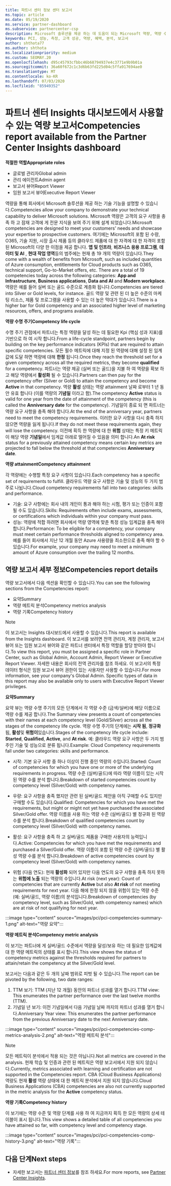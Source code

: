 ```yaml
---
title: 파트너 센터 정보 센터 보고서
ms.topic: article
ms.date: 05/19/2020
ms.service: partner-dashboard
ms.subservice: partnercenter-csp
description: Microsoft 솔루션을 제공 하는 데 도움이 되는 Microsoft 역량, 역량 수준 및 제품을 개선할 수 있는 방법을 확인 하세요.
keywords: PCI, 성능, 측정, 고객 성공, 역량, 혜택, 분석, 보고서
author: shthota77
ms.author: shthota
ms.localizationpriority: medium
ms.custom: SEOMAY.20
ms.openlocfilehash: d95c45793cfbbc46b68794937e4c3771e9b9b01a
ms.sourcegitcommit: 36a60f672c1c3d6b63fd225d04c5ffa917694ae0
ms.translationtype: MT
ms.contentlocale: ko-KR
ms.lasthandoff: 07/03/2020
ms.locfileid: "85949352"
---
```

# <a name="competencies-report-available-from-the-partner-center-insights-dashboard"></a><span data-ttu-id="21437-104">파트너 센터 Insights 대시보드에서 사용할 수 있는 역량 보고서</span><span class="sxs-lookup"><span data-stu-id="21437-104">Competencies report available from the Partner Center Insights dashboard</span></span>

<span data-ttu-id="21437-105">**적절한 역할**</span><span class="sxs-lookup"><span data-stu-id="21437-105">**Appropriate roles**</span></span>
- <span data-ttu-id="21437-106">글로벌 관리자</span><span class="sxs-lookup"><span data-stu-id="21437-106">Global admin</span></span>
- <span data-ttu-id="21437-107">관리 에이전트</span><span class="sxs-lookup"><span data-stu-id="21437-107">Admin agent</span></span>
- <span data-ttu-id="21437-108">보고서 뷰어</span><span class="sxs-lookup"><span data-stu-id="21437-108">Report Viewer</span></span>
- <span data-ttu-id="21437-109">임원 보고서 뷰어</span><span class="sxs-lookup"><span data-stu-id="21437-109">Executive Report Viewer</span></span>

<span data-ttu-id="21437-110">역량을 통해 회사에서 Microsoft 솔루션을 제공 하는 기술 기능을 설명할 수 있습니다.</span><span class="sxs-lookup"><span data-stu-id="21437-110">Competencies allow your company to demonstrate your technical capability to deliver Microsoft solutions.</span></span> <span data-ttu-id="21437-111">Microsoft 역량은 고객의 요구 사항을 충족 하 고 잠재 고객에 게 전문 지식을 보여 주기 위해 설계 되었습니다.</span><span class="sxs-lookup"><span data-stu-id="21437-111">Microsoft competencies are designed to meet your customers' needs and showcase your expertise to prospective customers.</span></span> <span data-ttu-id="21437-112">여기에는 Microsoft의 포함 된 수량, O365, 기술 지원, 시장 출시 제품 등의 클라우드 제품에 대 한 자격에 대 한 자격이 포함 된 Microsoft의 다양 한 이점을 제공 합니다. **앱 및 인프라**, **비즈니스 응용 프로그램**, **데이터 및 AI** , **현대 작업 영역**등의 범주에는 현재 총 19 개의 역량이 있습니다.</span><span class="sxs-lookup"><span data-stu-id="21437-112">They come with a wealth of benefits from Microsoft, such as included quantities of Azure consumption, entitlements for Cloud products such as O365, technical support, Go-to-Market offers, etc. There are a total of 19 competencies today across the following categories: **App and Infrastructure**, **Business applications**, **Data and AI** and **Modern workplace**.</span></span> <span data-ttu-id="21437-113">역량은 예를 들어 실버 또는 골드 수준으로 계층화 됩니다.</span><span class="sxs-lookup"><span data-stu-id="21437-113">Competencies are tiered into Silver or Gold levels, for instance.</span></span> <span data-ttu-id="21437-114">골드 역량 및 관련 된 더 높은 수준의 마케팅 리소스, 제품 및 프로그램을 사용할 수 있는 더 높은 막대가 있습니다.</span><span class="sxs-lookup"><span data-stu-id="21437-114">There is a higher bar for Gold competency and an associated higher level of marketing resources, offers, and programs available.</span></span>  

<span data-ttu-id="21437-115">**역량 수명 주기**</span><span class="sxs-lookup"><span data-stu-id="21437-115">**Competency life cycle**</span></span>

<span data-ttu-id="21437-116">수명 주기 관점에서 파트너는 특정 역량을 달성 하는 데 필요한 Kpi (핵심 성과 지표)를 기반으로 하 여 시작 합니다.</span><span class="sxs-lookup"><span data-stu-id="21437-116">From a life-cycle standpoint, partners begin by building on the key performance indicators (KPIs) that are required to attain specific competencies.</span></span> <span data-ttu-id="21437-117">모든 필수 메트릭에 대해 지정 된 역량에 대해 설정 된 임계값에 도달 하면 역량에 대해 **한정** 됩니다.</span><span class="sxs-lookup"><span data-stu-id="21437-117">Once they reach the threshold set for a given competency across all the required metrics, they become **qualified** for a competency.</span></span> <span data-ttu-id="21437-118">파트너는 역량 제공 (실버 또는 골드)을 지불 하 여 역량을 확보 하 고 해당 역량에서 **활성화** 될 수 있습니다.</span><span class="sxs-lookup"><span data-stu-id="21437-118">Partners can then pay for the competency offer (Silver or Gold) to attain the competency and become **Active** in that competency.</span></span> <span data-ttu-id="21437-119">역량 **활성** 상태는 역량 attainment 날짜 로부터 1 년 동안 유효 합니다 (이를 역량의 **기념일** 이라고 함).</span><span class="sxs-lookup"><span data-stu-id="21437-119">The competency **Active** status is valid for one year from the date of attainment of the competency (this is called the **Anniversary date** for the competency).</span></span> <span data-ttu-id="21437-120">기념일이 종료 되 면 파트너는 역량 요구 사항을 충족 해야 합니다.</span><span class="sxs-lookup"><span data-stu-id="21437-120">At the end of the anniversary year, partners need to meet the competency requirements.</span></span> <span data-ttu-id="21437-121">이러한 요구 사항을 다시 충족 하지 않으면 역량을 잃게 됩니다.</span><span class="sxs-lookup"><span data-stu-id="21437-121">If they do not meet these requirements again, they will lose the competency.</span></span> <span data-ttu-id="21437-122">이전에 획득 한 역량에 대 한 **위험** 상태는 특정 키 메트릭이 해당 역량 **기념일**에서 임계값 아래로 떨어질 수 있음을 의미 합니다.</span><span class="sxs-lookup"><span data-stu-id="21437-122">An **At risk** status for a previously attained competency means certain key metrics are projected to fall below the threshold at that competencies **Anniversary date**.</span></span>

<span data-ttu-id="21437-123">**역량 attainment**</span><span class="sxs-lookup"><span data-stu-id="21437-123">**Competency attainment**</span></span>

<span data-ttu-id="21437-124">각 역량에는 수행할 특정 요구 사항이 있습니다.</span><span class="sxs-lookup"><span data-stu-id="21437-124">Each competency has a specific set of requirements to fulfill.</span></span> <span data-ttu-id="21437-125">클라우드 역량 요구 사항은 기술 및 성능의 두 가지 범주로 나뉩니다.</span><span class="sxs-lookup"><span data-stu-id="21437-125">Cloud competency requirements fall into two categories: skills and performance.</span></span>

- <span data-ttu-id="21437-126">기술: 요구 사항에는 회사 내의 개인이 통과 해야 하는 시험, 평가 또는 인증이 포함 될 수도 있습니다.</span><span class="sxs-lookup"><span data-stu-id="21437-126">Skills: Requirements often include exams, assessments, or certifications which individuals within your company must pass.</span></span>
- <span data-ttu-id="21437-127">성능: 역량에 적합 하려면 회사에서 역량 영역에 맞춘 특정 성능 임계값을 충족 해야 합니다.</span><span class="sxs-lookup"><span data-stu-id="21437-127">Performance: To be eligible for a competency, your company must meet certain performance thresholds aligned to competency area.</span></span> <span data-ttu-id="21437-128">예를 들어 회사에서 지난 12 개월 동안 Azure 사용량을 최소한으로 충족 해야 할 수 있습니다.</span><span class="sxs-lookup"><span data-stu-id="21437-128">For example, your company may need to meet a minimum amount of Azure consumption over the trailing 12 months.</span></span>

## <a name="competencies-report-details"></a><span data-ttu-id="21437-129">역량 보고서 세부 정보</span><span class="sxs-lookup"><span data-stu-id="21437-129">Competencies report details</span></span>

<span data-ttu-id="21437-130">역량 보고서에서 다음 섹션을 확인할 수 있습니다.</span><span class="sxs-lookup"><span data-stu-id="21437-130">You can see the following sections from the Competencies report:</span></span>

- <span data-ttu-id="21437-131">요약</span><span class="sxs-lookup"><span data-stu-id="21437-131">Summary</span></span>
- <span data-ttu-id="21437-132">역량 메트릭 분석</span><span class="sxs-lookup"><span data-stu-id="21437-132">Competency metrics analysis</span></span>
- <span data-ttu-id="21437-133">역량 기록</span><span class="sxs-lookup"><span data-stu-id="21437-133">Competency history</span></span>

 > [!NOTE]
 > <span data-ttu-id="21437-134">이 보고서는 Insights 대시보드에서 사용할 수 있습니다.</span><span class="sxs-lookup"><span data-stu-id="21437-134">This report is available from the Insights dashboard.</span></span> <span data-ttu-id="21437-135">이 보고서를 보려면 전역 관리자, 계정 관리자, 보고서 뷰어 또는 임원 보고서 뷰어와 같은 파트너 센터에서 특정 역할을 할당 받아야 합니다.</span><span class="sxs-lookup"><span data-stu-id="21437-135">To view this report, you must be assigned a specific role in Partner Center, such as Global Admin, Account Admin, Report Viewer or Executive Report Viewer.</span></span> <span data-ttu-id="21437-136">자세한 내용은 회사의 전역 관리자를 참조 하세요. 이 보고서의 특정 데이터 형식은 임원 보고서 뷰어 권한이 있는 사용자만 사용할 수 있습니다.</span><span class="sxs-lookup"><span data-stu-id="21437-136">For more information, see your company's Global Admin. Specific types of data in this report may also be available only to users with Executive Report Viewer privileges.</span></span>

<span data-ttu-id="21437-137">**요약**</span><span class="sxs-lookup"><span data-stu-id="21437-137">**Summary**</span></span>

<span data-ttu-id="21437-138">요약 뷰는 역량 수명 주기의 모든 단계에서 각 역량 수준 (금색/실버)에 해당 이름으로 역량 수를 제공 합니다.</span><span class="sxs-lookup"><span data-stu-id="21437-138">The Summary view presents a count of competencies with their names at each competency level (Gold/Silver) across all the stages of the competency life cycle.</span></span> <span data-ttu-id="21437-139">역량 수명 주기의 단계에는 **시작 됨**, **정규화**됨, **활성**및 **위험이**있습니다.</span><span class="sxs-lookup"><span data-stu-id="21437-139">Stages of the competency life cycle include: **Started**, **Qualified**, **Active**, and **At risk**.</span></span> <span data-ttu-id="21437-140">예: 클라우드 역량 요구 사항은 두 가지 범주인 기술 및 성능으로 분류 됩니다.</span><span class="sxs-lookup"><span data-stu-id="21437-140">Example: Cloud Competency requirements fall under two categories: skills and performance.</span></span>

- <span data-ttu-id="21437-141">시작: 기본 요구 사항 중 하나 이상이 진행 중인 역량의 수입니다.</span><span class="sxs-lookup"><span data-stu-id="21437-141">Started: Count of competencies for which you have one or more of the underlying requirements in progress.</span></span>
<span data-ttu-id="21437-142">역량 수준 (실버/골드)에 따라 역량 이름이 있는 시작 된 역량 수를 분석 합니다.</span><span class="sxs-lookup"><span data-stu-id="21437-142">Breakdown of started competencies count by competency level (Silver/Gold) with competency names.</span></span>

- <span data-ttu-id="21437-143">우량: 요구 사항을 충족 했지만 관련 된 실버/골드 제안을 아직 구매할 수도 있지만 구매할 수도 있습니다.</span><span class="sxs-lookup"><span data-stu-id="21437-143">Qualified: Competencies for which you have met the requirements, but might or might not yet have purchased the associated Silver/Gold offer.</span></span> <span data-ttu-id="21437-144">역량 이름을 사용 하는 역량 수준 (실버/골드) 별 정규화 된 역량 수를 분석 합니다.</span><span class="sxs-lookup"><span data-stu-id="21437-144">Breakdown of qualified competencies count by competency level (Silver/Gold) with competency names.</span></span>

- <span data-ttu-id="21437-145">활성: 요구 사항을 충족 하 고 실버/골드 제품을 구매한 사용자의 능력입니다.</span><span class="sxs-lookup"><span data-stu-id="21437-145">Active: Competencies for which you have met the requirements and purchased a Silver/Gold offer.</span></span> <span data-ttu-id="21437-146">역량 이름이 포함 된 역량 수준 (실버/골드) 별 활성 역량 수를 분석 합니다.</span><span class="sxs-lookup"><span data-stu-id="21437-146">Breakdown of active competencies count by competency level (Silver/Gold) with competency names.</span></span>

- <span data-ttu-id="21437-147">위험 (다음 연도): 현재 **활성화** 되어 있지만 다음 연도의 요구 사항을 충족 하지 못하는 **위험에 노출** 되는 역량의 수입니다.</span><span class="sxs-lookup"><span data-stu-id="21437-147">At risk (next year): Count of competencies that are currently **Active** but also **At risk** of not meeting requirements for next year.</span></span>
<span data-ttu-id="21437-148">다음 해에 한정 되지 않을 위험이 있는 역량 수준 (예: 실버/골드, 역량 이름)의 분석입니다.</span><span class="sxs-lookup"><span data-stu-id="21437-148">Breakdown of competencies (by competency level, such as Silver/Gold, with competency names) which are at risk of not qualifying for next year.</span></span>

:::image type="content" source="images/pci/pci-competencies-summary-1.png" alt-text="역량 요약":::

<span data-ttu-id="21437-150">**역량 메트릭 분석**</span><span class="sxs-lookup"><span data-stu-id="21437-150">**Competency metric analysis**</span></span>

<span data-ttu-id="21437-151">이 보기는 파트너에 게 실버/골드 수준에서 역량을 달성/보유 하는 데 필요한 임계값에 대 한 역량 메트릭의 상태를 표시 합니다.</span><span class="sxs-lookup"><span data-stu-id="21437-151">This view shows the status of competency metrics against the thresholds required for partners to attain/retain the competency at the Silver/Gold level.</span></span> 

<span data-ttu-id="21437-152">보고서는 다음과 같은 두 개의 날짜 범위로 피벗 될 수 있습니다.</span><span class="sxs-lookup"><span data-stu-id="21437-152">The report can be pivoted by the following, two date ranges:</span></span>

1. <span data-ttu-id="21437-153">TTM 보기: TTM (지난 12 개월) 동안의 파트너 성과를 열거 합니다.</span><span class="sxs-lookup"><span data-stu-id="21437-153">TTM view: This enumerates the partner performance over the last twelve months (TTM).</span></span>
2. <span data-ttu-id="21437-154">기념일 년 보기: 이전 기념일에서 다음 기념일 날짜 까지의 파트너 성과를 열거 합니다.</span><span class="sxs-lookup"><span data-stu-id="21437-154">Anniversary Year view: This enumerates the partner performance from the previous Anniversary date to the next Anniversary date.</span></span>

:::image type="content" source="images/pci/pci-competencies-comp-metrics-analysis-2.png" alt-text="역량 메트릭 분석":::

> [!NOTE]
 > <span data-ttu-id="21437-156">모든 메트릭이 분석에서 적용 되는 것은 아닙니다.</span><span class="sxs-lookup"><span data-stu-id="21437-156">Not all metrics are covered in the analysis.</span></span> <span data-ttu-id="21437-157">현재 학습 및 인증과 관련 된 메트릭은 역량 보고서에서 지원 되지 않습니다.</span><span class="sxs-lookup"><span data-stu-id="21437-157">Currently, metrics associated with learning and certification are not supported in the Competencies report.</span></span> <span data-ttu-id="21437-158">CBA (Cloud Business Applications) 역량도 현재 **활성** 역량 상태에 대 한 메트릭 분석에서 지원 되지 않습니다.</span><span class="sxs-lookup"><span data-stu-id="21437-158">Cloud Business Applications (CBA) competencies are also not currently supported in the metric analysis for the **Active** competency status.</span></span>

<span data-ttu-id="21437-159">**역량 기록**</span><span class="sxs-lookup"><span data-stu-id="21437-159">**Competency history**</span></span>

<span data-ttu-id="21437-160">이 보기에는 역량 수준 및 역량 단계를 사용 하 여 지금까지 획득 한 모든 역량의 상세 테이블이 표시 됩니다.</span><span class="sxs-lookup"><span data-stu-id="21437-160">This view shows a detailed table of all competencies you have attained so far, with competency level and competency stage.</span></span>

:::image type="content" source="images/pci/pci-competencies-comp-history-3.png" alt-text="역량 기록":::

## <a name="next-steps"></a><span data-ttu-id="21437-162">다음 단계</span><span class="sxs-lookup"><span data-stu-id="21437-162">Next steps</span></span>

- <span data-ttu-id="21437-163">자세한 보고서는 [파트너 센터 정보](partner-center-insights.md)를 참조 하세요.</span><span class="sxs-lookup"><span data-stu-id="21437-163">For more reports, see [Partner Center Insights](partner-center-insights.md).</span></span>
